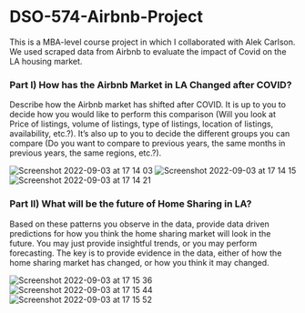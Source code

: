 # DSO-574-Airbnb-Project

This is a MBA-level course project in which I collaborated with Alek Carlson. We used scraped data from Airbnb to evaluate the impact of Covid on the LA housing market.

### Part I) How has the Airbnb Market in LA Changed after COVID?

Describe how the Airbnb market has shifted after COVID. It is up to you to decide how you would like to perform this comparison (Will you look at Price of listings, volume of listings, type of listings, location of listings, availability, etc.?). It’s also up to you to decide the different groups you can compare (Do you want to compare to previous years, the same months in previous years, the same regions, etc.?).

![Screenshot 2022-09-03 at 17 14 03](https://user-images.githubusercontent.com/56136026/188279258-ec37ab8f-5118-424d-aafa-b4749be5b957.png)
![Screenshot 2022-09-03 at 17 14 15](https://user-images.githubusercontent.com/56136026/188279264-70d2212d-6702-45ae-ab14-a94ae5161bd5.png)
![Screenshot 2022-09-03 at 17 14 21](https://user-images.githubusercontent.com/56136026/188279266-49faed4f-af7d-4e5e-935b-2f89d457a855.png)



### Part II) What will be the future of Home Sharing in LA?

Based on these patterns you observe in the data, provide data driven predictions for how you think the home sharing market will look in the future. You may just provide insightful trends, or you may perform forecasting. The key is to provide evidence in the data, either of how the home sharing market has changed, or how you think it may changed.

![Screenshot 2022-09-03 at 17 15 36](https://user-images.githubusercontent.com/56136026/188279298-57fe689e-be90-41a3-9022-b01fe1cdabf3.png)
![Screenshot 2022-09-03 at 17 15 44](https://user-images.githubusercontent.com/56136026/188279302-4f7a25e2-88ce-4de9-8fde-1816eb98a055.png)
![Screenshot 2022-09-03 at 17 15 52](https://user-images.githubusercontent.com/56136026/188279303-34bfd068-fb3b-4997-9fff-69c065f0b245.png)

